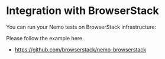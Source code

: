 # Integration with BrowserStack

You can run your Nemo tests on BrowserStack infrastructure: 

Please follow the example here.

- https://github.com/browserstack/nemo-browserstack
